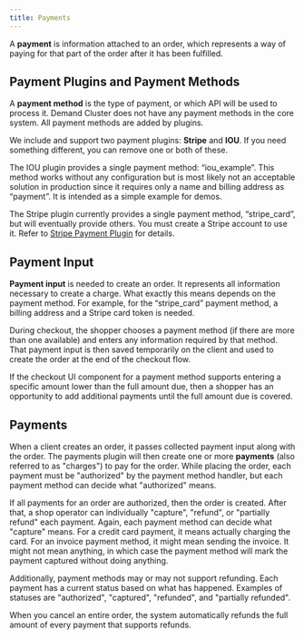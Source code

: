 ```yaml
---
title: Payments
---
```


A **payment** is information attached to an order, which represents a way of paying for that part of the order after it has been fulfilled.

## Payment Plugins and Payment Methods

A **payment method** is the type of payment, or which API will be used to process it. Demand Cluster does not have any payment methods in the core system. All payment methods are added by plugins.

We include and support two payment plugins: **Stripe** and **IOU**. If you need something different, you can remove one or both of these.

The IOU plugin provides a single payment method: “iou_example”. This method works without any configuration but is most likely not an acceptable solution in production since it requires only a name and billing address as “payment”. It is intended as a simple example for demos.

The Stripe plugin currently provides a single payment method, “stripe_card”, but will eventually provide others. You must create a Stripe account to use it. Refer to [Stripe Payment Plugin](./core-plugins-stripe.md) for details.

## Payment Input

**Payment input** is needed to create an order. It represents all information necessary to create a charge. What exactly this means depends on the payment method. For example, for the “stripe_card” payment method, a billing address and a Stripe card token is needed.

During checkout, the shopper chooses a payment method (if there are more than one available) and enters any information required by that method. That payment input is then saved temporarily on the client and used to create the order at the end of the checkout flow.

If the checkout UI component for a payment method supports entering a specific amount lower than the full amount due, then a shopper has an opportunity to add additional payments until the full amount due is covered.

## Payments

When a client creates an order, it passes collected payment input along with the order. The payments plugin will then create one or more **payments** (also referred to as "charges") to pay for the order. While placing the order, each payment must be "authorized" by the payment method handler, but each payment method can decide what "authorized" means.

If all payments for an order are authorized, then the order is created. After that, a shop operator can individually "capture", "refund", or "partially refund" each payment. Again, each payment method can decide what "capture" means. For a credit card payment, it means actually charging the card. For an invoice payment method, it might mean sending the invoice. It might not mean anything, in which case the payment method will mark the payment captured without doing anything.

Additionally, payment methods may or may not support refunding. Each payment has a current status based on what has happened. Examples of statuses are "authorized", "captured", "refunded", and "partially refunded".

When you cancel an entire order, the system automatically refunds the full amount of every payment that supports refunds.
